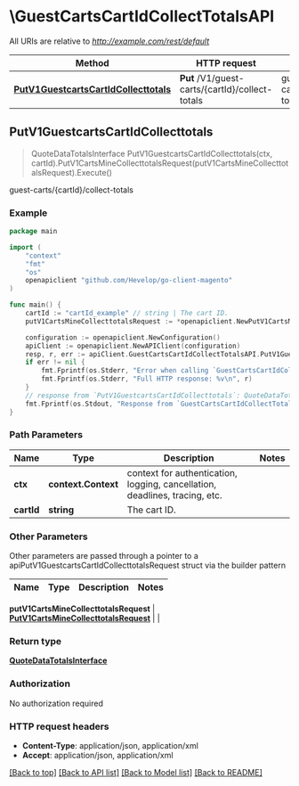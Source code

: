 # \GuestCartsCartIdCollectTotalsAPI

All URIs are relative to *http://example.com/rest/default*

Method | HTTP request | Description
------------- | ------------- | -------------
[**PutV1GuestcartsCartIdCollecttotals**](GuestCartsCartIdCollectTotalsAPI.md#PutV1GuestcartsCartIdCollecttotals) | **Put** /V1/guest-carts/{cartId}/collect-totals | guest-carts/{cartId}/collect-totals



## PutV1GuestcartsCartIdCollecttotals

> QuoteDataTotalsInterface PutV1GuestcartsCartIdCollecttotals(ctx, cartId).PutV1CartsMineCollecttotalsRequest(putV1CartsMineCollecttotalsRequest).Execute()

guest-carts/{cartId}/collect-totals



### Example

```go
package main

import (
	"context"
	"fmt"
	"os"
	openapiclient "github.com/Hevelop/go-client-magento"
)

func main() {
	cartId := "cartId_example" // string | The cart ID.
	putV1CartsMineCollecttotalsRequest := *openapiclient.NewPutV1CartsMineCollecttotalsRequest(*openapiclient.NewQuoteDataPaymentInterface("Method_example")) // PutV1CartsMineCollecttotalsRequest |  (optional)

	configuration := openapiclient.NewConfiguration()
	apiClient := openapiclient.NewAPIClient(configuration)
	resp, r, err := apiClient.GuestCartsCartIdCollectTotalsAPI.PutV1GuestcartsCartIdCollecttotals(context.Background(), cartId).PutV1CartsMineCollecttotalsRequest(putV1CartsMineCollecttotalsRequest).Execute()
	if err != nil {
		fmt.Fprintf(os.Stderr, "Error when calling `GuestCartsCartIdCollectTotalsAPI.PutV1GuestcartsCartIdCollecttotals``: %v\n", err)
		fmt.Fprintf(os.Stderr, "Full HTTP response: %v\n", r)
	}
	// response from `PutV1GuestcartsCartIdCollecttotals`: QuoteDataTotalsInterface
	fmt.Fprintf(os.Stdout, "Response from `GuestCartsCartIdCollectTotalsAPI.PutV1GuestcartsCartIdCollecttotals`: %v\n", resp)
}
```

### Path Parameters


Name | Type | Description  | Notes
------------- | ------------- | ------------- | -------------
**ctx** | **context.Context** | context for authentication, logging, cancellation, deadlines, tracing, etc.
**cartId** | **string** | The cart ID. | 

### Other Parameters

Other parameters are passed through a pointer to a apiPutV1GuestcartsCartIdCollecttotalsRequest struct via the builder pattern


Name | Type | Description  | Notes
------------- | ------------- | ------------- | -------------

 **putV1CartsMineCollecttotalsRequest** | [**PutV1CartsMineCollecttotalsRequest**](PutV1CartsMineCollecttotalsRequest.md) |  | 

### Return type

[**QuoteDataTotalsInterface**](QuoteDataTotalsInterface.md)

### Authorization

No authorization required

### HTTP request headers

- **Content-Type**: application/json, application/xml
- **Accept**: application/json, application/xml

[[Back to top]](#) [[Back to API list]](../README.md#documentation-for-api-endpoints)
[[Back to Model list]](../README.md#documentation-for-models)
[[Back to README]](../README.md)

